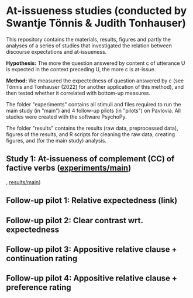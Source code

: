 # At-issueness studies (conducted by Swantje Tönnis & Judith Tonhauser)
This repository contains the materials, results, figures and partly the analyses of a series of studies that investigated the relation between discourse expectations and at-issueness. 

**Hypothesis:** The more the question answered by content c of utterance U is expected in the context preceding U, the more c is at-issue.

**Method:** We measured the expectedness of question answered by c (see Tönnis and Tonhauser (2022) for another application of this method), and then tested whether it correlated with bottom-up measures.

The folder "experiments" contains all stimuli and files required to run the main study (in "main") and 4 follow-up pilots (in "pilots") on Pavlovia. All studies were created with the software PsychoPy.

The folder "results" contains the results (raw data, preprocessed data), figures of the results, and R scripts for cleaning the raw data, creating figures, and (for the main study) analysis.

## Study 1: At-issueness of complement (CC) of factive verbs ([experiments/main](https://github.com/swantje-toennis/At-issueness-experiments/tree/main/experiments/main))
, [results/main](https://github.com/swantje-toennis/At-issueness-experiments/tree/main/results/main))

## Follow-up pilot 1: Relative expectedness (link)

## Follow-up pilot 2: Clear contrast wrt. expectedness

## Follow-up pilot 3: Appositive relative clause + continuation rating

## Follow-up pilot 4: Appositive relative clause + preference rating



